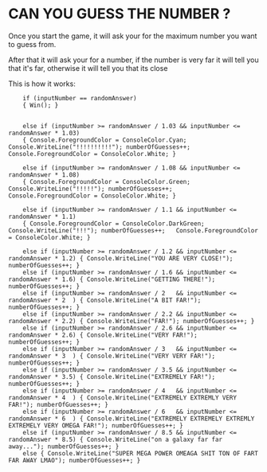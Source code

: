 # CAN YOU GUESS THE NUMBER ?

Once you start the game, it will ask your for the maximum number you want to guess from.

After that it will ask your for a number, if the number is very far it will tell you that it's far, otherwise it will tell you that its close

This is how it works:

        if (inputNumber == randomAnswer) 
        { Win(); }


        else if (inputNumber >= randomAnswer / 1.03 && inputNumber <= randomAnswer * 1.03)
        { Console.ForegroundColor = ConsoleColor.Cyan;   Console.WriteLine("!!!!!!!!!!"); numberOfGuesses++;   Console.ForegroundColor = ConsoleColor.White; }

        else if (inputNumber >= randomAnswer / 1.08 && inputNumber <= randomAnswer * 1.08)
        { Console.ForegroundColor = ConsoleColor.Green;   Console.WriteLine("!!!!!"); numberOfGuesses++;   Console.ForegroundColor = ConsoleColor.White; }

        else if (inputNumber >= randomAnswer / 1.1 && inputNumber <= randomAnswer * 1.1) 
        { Console.ForegroundColor = ConsoleColor.DarkGreen;   Console.WriteLine("!!!"); numberOfGuesses++;   Console.ForegroundColor = ConsoleColor.White; }

        else if (inputNumber >= randomAnswer / 1.2 && inputNumber <= randomAnswer * 1.2) { Console.WriteLine("YOU ARE VERY CLOSE!"); numberOfGuesses++; }
        else if (inputNumber >= randomAnswer / 1.6 && inputNumber <= randomAnswer * 1.6) { Console.WriteLine("GETTING THERE!"); numberOfGuesses++; }
        else if (inputNumber >= randomAnswer / 2   && inputNumber <= randomAnswer * 2  ) { Console.WriteLine("A BIT FAR!"); numberOfGuesses++; }
        else if (inputNumber >= randomAnswer / 2.2 && inputNumber <= randomAnswer * 2.2) { Console.WriteLine("FAR!"); numberOfGuesses++; }
        else if (inputNumber >= randomAnswer / 2.6 && inputNumber <= randomAnswer * 2.6) { Console.WriteLine("VERY FAR!"); numberOfGuesses++; }
        else if (inputNumber >= randomAnswer / 3   && inputNumber <= randomAnswer * 3  ) { Console.WriteLine("VERY VERY FAR!"); numberOfGuesses++; }
        else if (inputNumber >= randomAnswer / 3.5 && inputNumber <= randomAnswer * 3.5) { Console.WriteLine("EXTREMELY FAR!"); numberOfGuesses++; }
        else if (inputNumber >= randomAnswer / 4   && inputNumber <= randomAnswer * 4  ) { Console.WriteLine("EXTREMELY EXTREMLY VERY FAR!"); numberOfGuesses++; }
        else if (inputNumber >= randomAnswer / 6   && inputNumber <= randomAnswer * 6  ) { Console.WriteLine("EXTREMELY EXTREMELY EXTREMLY EXTREMELY VERY OMEGA FAR!"); numberOfGuesses++; }
        else if (inputNumber >= randomAnswer / 8.5 && inputNumber <= randomAnswer * 8.5) { Console.WriteLine("on a galaxy far far away..."); numberOfGuesses++; }
        else { Console.WriteLine("SUPER MEGA POWER OMEAGA SHIT TON OF FART FAR AWAY LMAO"); numberOfGuesses++; }
